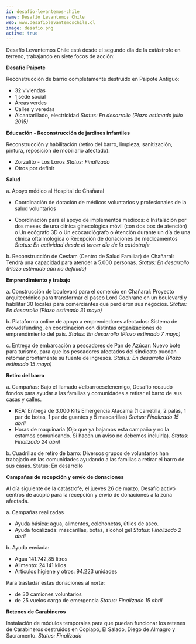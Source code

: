 ```yaml
---
id: desafio-levantemos-chile
name: Desafío Levantemos Chile
web: www.desafiolevantemoschile.cl
image: desafio.png
active: true
---
```

Desafío Levantemos Chile está desde el segundo día de la catástrofe en terreno, trabajando en siete focos de acción:

**Desafío Paipote**

Reconstrucción de barrio completamente destruido en Paipote Antiguo:
-	32 viviendas 
-	1 sede social
-	Áreas verdes
-	Calles y veredas
-	Alcantarillado, electricidad
*Status: En desarrollo (Plazo estimado julio 2015)*


**Educación - Reconstrucción de jardines infantiles**

Reconstrucción y habilitación (retiro del barro, limpieza, sanitización, pintura, reposición de mobiliario afectado):
-	Zorzalito - Los Loros
*Status: Finalizado*
-	Otros por definir


**Salud**

a.	Apoyo médico al Hospital de Chañaral
-	Coordinación de dotación de médicos voluntarios y profesionales de la salud voluntarios

-	Coordinación para el apoyo de implementos médicos:
o	Instalación por dos meses de una clínica ginecológica móvil (con dos box de atención)
o	Un ecógrafo 3D
o	Un ecocardiógrafo
o	Atención durante un día de una clínica oftalmológica 
o	Recepción de donaciones de medicamentos
     *Status: En actividad desde el tercer día de la catástrofe*

b.	Reconstrucción de Cesfam (Centro de Salud Familiar) de Chañaral: Tendrá una capacidad para atender a 5.000 personas.
*Status: En desarrollo (Plazo estimado aún no definido)*


**Emprendimiento y trabajo**

a.	Construcción de boulevard para el comercio en Chañaral: Proyecto arquitectónico para transformar el paseo Lord Cochrane en un boulevard y habilitar 30 locales para comerciantes que perdieron sus negocios. 
*Status: En desarrollo (Plazo estimado 31 mayo)*

b.	Plataforma online de apoyo a emprendedores afectados: Sistema de crowdsfunding, en coordinación con distintas organizaciones de emprendimiento del país.
*Status: En desarrollo (Plazo estimado 7 mayo)*

c.	Entrega de embarcación a pescadores de Pan de Azúcar: Nuevo bote para turismo, para que los pescadores afectados del sindicato puedan retomar prontamente su fuente de ingresos.
*Status: En desarrollo (Plazo estimado 15 mayo)*


**Retiro del barro**

a.	Campañas: Bajo el llamado #elbarroeselenemigo, Desafío recaudó fondos para ayudar a las familias y comunidades a retirar el barro de sus casas y calles.
-	KEA: Entrega de 3.000 Kits Emergencia Atacama (1 carretilla, 2 palas, 1 par de botas, 1 par de guantes y 5 mascarillas) 
*Status: Finalizado 15 abril*
-	Horas de maquinaria (Ojo que ya bajamos esta campaña y no la estamos comunicando. Si hacen un aviso no debemos incluirla).
*Status: Finalizado 24 abril*

b.	Cuadrillas de retiro de barro: Diversos grupos de voluntarios han trabajado en las comunidades ayudando a las familias a retirar el barro de sus casas.
     Status: En desarrollo


**Campañas de recepción y envío de donaciones**

Al día siguiente de la catástrofe, el jueves 26 de marzo, Desafío activó centros de acopio para la recepción y envío de donaciones a la zona afectada.

a.	Campañas realizadas
-	Ayuda básica: agua, alimentos, colchonetas, útiles de aseo.
-	Ayuda focalizada: mascarillas, botas, alcohol gel
*Status: Finalizado 2 abril*

b.	Ayuda enviada:
-	Agua 141.742,85 litros
-	Alimento: 24.141 kilos
-	Artículos higiene y otros: 94.223 unidades

Para trasladar estas donaciones al norte:
+ de 30 camiones voluntarios
+ de 25 vuelos cargo de emergencia
*Status: Finalizado 15 abril*


**Retenes de Carabineros**

Instalación de módulos temporales para que puedan funcionar los retenes de Carabineros destruidos en Copiapó, El Salado, Diego de Almagro y Sacramento.
*Status: Finalizado*

